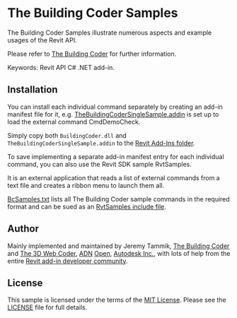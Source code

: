 # The Building Coder Samples

The Building Coder Samples illustrate numerous aspects and example usages of the Revit API.

Please refer to [The Building Coder](http://thebuildingcoder.typepad.com) for further information.

Keywords: Revit API C# .NET add-in.

## Installation

You can install each individual command separately by creating an add-in manifest file for it,
e.g. [TheBuildingCoderSingleSample.addin](TheBuildingCoderSingleSample.addin) is
set up to load the external command CmdDemoCheck.

Simply copy both `BuildingCoder.dll` and `TheBuildingCoderSingleSample.addin` to
the [Revit Add-Ins folder](http://help.autodesk.com/view/RVT/2015/ENU/?guid=GUID-4FFDB03E-6936-417C-9772-8FC258A261F7).

To save implementing a separate add-in manifest entry for each individual command, you can also use the Revit SDK sample RvtSamples.

It is an external application that reads a list of external commands from a text file and creates a ribbon menu to launch them all.

[BcSamples.txt](BcSamples.txt) lists all The Building Coder sample commands in the required format and can be sued as
an [RvtSamples include file](http://thebuildingcoder.typepad.com/blog/2008/11/loading-the-building-coder-samples.html).


## Author

Mainly implemented and maintained by
Jeremy Tammik,
[The Building Coder](http://thebuildingcoder.typepad.com) and
[The 3D Web Coder](http://the3dwebcoder.typepad.com),
[ADN](http://www.autodesk.com/adn)
[Open](http://www.autodesk.com/adnopen),
[Autodesk Inc.](http://www.autodesk.com),
with lots of help from the entire
[Revit add-in developer community](http://forums.autodesk.com/t5/revit-api/bd-p/160).


## License

This sample is licensed under the terms of the [MIT License](http://opensource.org/licenses/MIT).
Please see the [LICENSE](LICENSE) file for full details.
